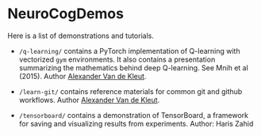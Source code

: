 # NeuroCogDemos

Here is a list of demonstrations and tutorials.

- `/q-learning/` contains a PyTorch implementation of Q-learning with vectorized `gym` environments. It also contains a presentation summarizing the mathematics behind deep Q-learning. See Mnih et al (2015). Author <a href=github.com/avandekleut>Alexander Van de Kleut</a>.

- `/learn-git/` contains reference materials for common git and github workflows. Author <a href=github.com/avandekleut>Alexander Van de Kleut</a>.

- `/tensorboard/` contains a demonstration of TensorBoard, a framework for saving and visualizing results from experiments. Author: Haris Zahid
